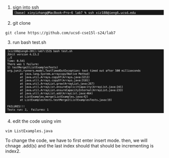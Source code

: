 1. sign into ssh
![plot](https://github.com/Xnyi8830/CSE15L/blob/main/login.png?raw=true)

2. git clone 

```
git clone https://github.com/ucsd-cse15l-s24/lab7
```

3. run bash test.sh

![plot](https://github.com/Xnyi8830/CSE15L/blob/main/runTest.png?raw=true)


4. edit the code using vim
```
vim ListExamples.java
```
To change the code, we have to first enter insert mode.
then, we will chnage .add(s) and the last index should that should be incrementing is index2.
